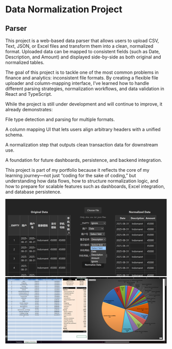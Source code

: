 # Data Normalization Project

## Parser

This project is a web-based data parser that allows users to upload CSV, Text, JSON, or Excel files and transform them into a clean, normalized format. Uploaded data can be mapped to consistent fields (such as Date, Description, and Amount) and displayed side-by-side as both original and normalized tables.

The goal of this project is to tackle one of the most common problems in finance and analytics: inconsistent file formats. By creating a flexible file uploader and column-mapping interface, I’ve learned how to handle different parsing strategies, normalization workflows, and data validation in React and TypeScript.

While the project is still under development and will continue to improve, it already demonstrates:

File type detection and parsing for multiple formats.

A column mapping UI that lets users align arbitrary headers with a unified schema.

A normalization step that outputs clean transaction data for downstream use.

A foundation for future dashboards, persistence, and backend integration.

This project is part of my portfolio because it reflects the core of my learning journey—not just “coding for the sake of coding,” but understanding how data flows, how to structure normalization logic, and how to prepare for scalable features such as dashboards, Excel integration, and database persistence.

<img src= https://github.com/budiswijaya/Finance-Project/blob/main/Snipaste_2025-09-08_19-24-31.png>
<img src= https://github.com/budiswijaya/Finance-Project/blob/main/Snipaste_2025-09-09_23-03-25.png>
